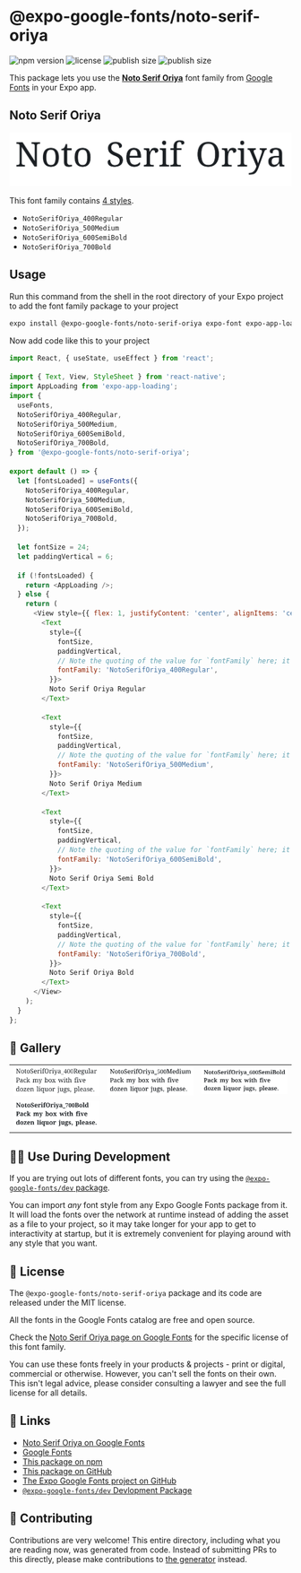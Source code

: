 # @expo-google-fonts/noto-serif-oriya

![npm version](https://flat.badgen.net/npm/v/@expo-google-fonts/noto-serif-oriya)
![license](https://flat.badgen.net/github/license/expo/google-fonts)
![publish size](https://flat.badgen.net/packagephobia/install/@expo-google-fonts/noto-serif-oriya)
![publish size](https://flat.badgen.net/packagephobia/publish/@expo-google-fonts/noto-serif-oriya)

This package lets you use the [**Noto Serif Oriya**](https://fonts.google.com/specimen/Noto+Serif+Oriya) font family from [Google Fonts](https://fonts.google.com/) in your Expo app.

## Noto Serif Oriya

![Noto Serif Oriya](./font-family.png)

This font family contains [4 styles](#-gallery).

- `NotoSerifOriya_400Regular`
- `NotoSerifOriya_500Medium`
- `NotoSerifOriya_600SemiBold`
- `NotoSerifOriya_700Bold`

## Usage

Run this command from the shell in the root directory of your Expo project to add the font family package to your project
```sh
expo install @expo-google-fonts/noto-serif-oriya expo-font expo-app-loading
```

Now add code like this to your project
```js
import React, { useState, useEffect } from 'react';

import { Text, View, StyleSheet } from 'react-native';
import AppLoading from 'expo-app-loading';
import {
  useFonts,
  NotoSerifOriya_400Regular,
  NotoSerifOriya_500Medium,
  NotoSerifOriya_600SemiBold,
  NotoSerifOriya_700Bold,
} from '@expo-google-fonts/noto-serif-oriya';

export default () => {
  let [fontsLoaded] = useFonts({
    NotoSerifOriya_400Regular,
    NotoSerifOriya_500Medium,
    NotoSerifOriya_600SemiBold,
    NotoSerifOriya_700Bold,
  });

  let fontSize = 24;
  let paddingVertical = 6;

  if (!fontsLoaded) {
    return <AppLoading />;
  } else {
    return (
      <View style={{ flex: 1, justifyContent: 'center', alignItems: 'center' }}>
        <Text
          style={{
            fontSize,
            paddingVertical,
            // Note the quoting of the value for `fontFamily` here; it expects a string!
            fontFamily: 'NotoSerifOriya_400Regular',
          }}>
          Noto Serif Oriya Regular
        </Text>

        <Text
          style={{
            fontSize,
            paddingVertical,
            // Note the quoting of the value for `fontFamily` here; it expects a string!
            fontFamily: 'NotoSerifOriya_500Medium',
          }}>
          Noto Serif Oriya Medium
        </Text>

        <Text
          style={{
            fontSize,
            paddingVertical,
            // Note the quoting of the value for `fontFamily` here; it expects a string!
            fontFamily: 'NotoSerifOriya_600SemiBold',
          }}>
          Noto Serif Oriya Semi Bold
        </Text>

        <Text
          style={{
            fontSize,
            paddingVertical,
            // Note the quoting of the value for `fontFamily` here; it expects a string!
            fontFamily: 'NotoSerifOriya_700Bold',
          }}>
          Noto Serif Oriya Bold
        </Text>
      </View>
    );
  }
};

```

## 🔡 Gallery


||||
|-|-|-|
|![NotoSerifOriya_400Regular](./NotoSerifOriya_400Regular.ttf.png)|![NotoSerifOriya_500Medium](./NotoSerifOriya_500Medium.ttf.png)|![NotoSerifOriya_600SemiBold](./NotoSerifOriya_600SemiBold.ttf.png)||
|![NotoSerifOriya_700Bold](./NotoSerifOriya_700Bold.ttf.png)||||


## 👩‍💻 Use During Development

If you are trying out lots of different fonts, you can try using the [`@expo-google-fonts/dev` package](https://github.com/expo/google-fonts/tree/master/font-packages/dev#readme).

You can import *any* font style from any Expo Google Fonts package from it. It will load the fonts
over the network at runtime instead of adding the asset as a file to your project, so it may take longer
for your app to get to interactivity at startup, but it is extremely convenient
for playing around with any style that you want.

## 📖 License

The `@expo-google-fonts/noto-serif-oriya` package and its code are released under the MIT license.

All the fonts in the Google Fonts catalog are free and open source.

Check the [Noto Serif Oriya page on Google Fonts](https://fonts.google.com/specimen/Noto+Serif+Oriya) for the specific license of this font family.

You can use these fonts freely in your products & projects - print or digital, commercial or otherwise. However, you can't sell the fonts on their own. This isn't legal advice, please consider consulting a lawyer and see the full license for all details.

## 🔗 Links

- [Noto Serif Oriya on Google Fonts](https://fonts.google.com/specimen/Noto+Serif+Oriya)
- [Google Fonts](https://fonts.google.com/)
- [This package on npm](https://www.npmjs.com/package/@expo-google-fonts/noto-serif-oriya)
- [This package on GitHub](https://github.com/expo/google-fonts/tree/master/font-packages/noto-serif-oriya)
- [The Expo Google Fonts project on GitHub](https://github.com/expo/google-fonts)
- [`@expo-google-fonts/dev` Devlopment Package](https://github.com/expo/google-fonts/tree/master/font-packages/dev)

## 🤝 Contributing

Contributions are very welcome! This entire directory, including what you are reading now, was generated from code. Instead of submitting PRs to this directly, please make contributions to [the generator](https://github.com/expo/google-fonts/tree/master/packages/generator) instead.

